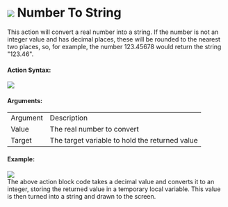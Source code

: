 #  ![](https://gms.magecorn.com/Manual/assets/Images/Scripting_Reference/Drag_And_Drop/Reference/Data_Types/i_Types_Number_To_String.png) Number To String

This action will convert a real number into a string. If the number is
not an integer value and has decimal places, these will be rounded to
the nearest two places, so, for example, the number 123.45678 would
return the string "123.46".

#### Action Syntax:

  
![](https://gms.magecorn.com/Manual/assets/Images/Scripting_Reference/Drag_And_Drop/Reference/Data_Types/a_Types_Number_To_String.png)  

#### Arguments:

|          |                                                |
|----------|------------------------------------------------|
| Argument | Description                                    |
| Value    | The real number to convert                     |
| Target   | The target variable to hold the returned value |

#### Example:

  
![](https://gms.magecorn.com/Manual/assets/Images/Scripting_Reference/Drag_And_Drop/Reference/Data_Types/e_Types_Decimal_To_Integer.png)  
The above action block code takes a decimal value and converts it to an
integer, storing the returned value in a temporary local variable. This
value is then turned into a string and drawn to the screen.
